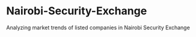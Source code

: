 # Nairobi-Security-Exchange
Analyzing market trends of listed companies in Nairobi Security Exchange
